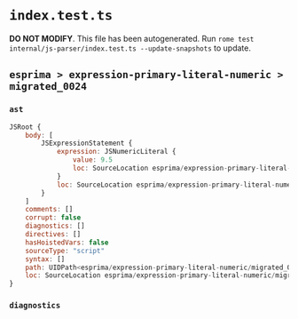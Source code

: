 # `index.test.ts`

**DO NOT MODIFY**. This file has been autogenerated. Run `rome test internal/js-parser/index.test.ts --update-snapshots` to update.

## `esprima > expression-primary-literal-numeric > migrated_0024`

### `ast`

```javascript
JSRoot {
	body: [
		JSExpressionStatement {
			expression: JSNumericLiteral {
				value: 9.5
				loc: SourceLocation esprima/expression-primary-literal-numeric/migrated_0024/input.js 1:0-1:4
			}
			loc: SourceLocation esprima/expression-primary-literal-numeric/migrated_0024/input.js 1:0-1:4
		}
	]
	comments: []
	corrupt: false
	diagnostics: []
	directives: []
	hasHoistedVars: false
	sourceType: "script"
	syntax: []
	path: UIDPath<esprima/expression-primary-literal-numeric/migrated_0024/input.js>
	loc: SourceLocation esprima/expression-primary-literal-numeric/migrated_0024/input.js 1:0-1:4
}
```

### `diagnostics`

```

```
